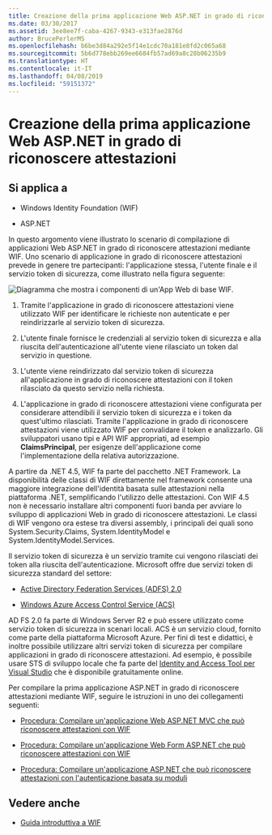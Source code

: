 ```yaml
---
title: Creazione della prima applicazione Web ASP.NET in grado di riconoscere attestazioni
ms.date: 03/30/2017
ms.assetid: 3ee8ee7f-caba-4267-9343-e313fae2876d
author: BrucePerlerMS
ms.openlocfilehash: b6be3d84a292e5f14e1cdc70a181e8fd2c065a68
ms.sourcegitcommit: 5b6d778ebb269ee6684fb57ad69a8c28b06235b9
ms.translationtype: HT
ms.contentlocale: it-IT
ms.lasthandoff: 04/08/2019
ms.locfileid: "59151372"
---
```

# <a name="building-my-first-claims-aware-aspnet-web-application"></a>Creazione della prima applicazione Web ASP.NET in grado di riconoscere attestazioni
## <a name="applies-to"></a>Si applica a  
  
-   Windows Identity Foundation (WIF)  
  
-   ASP.NET  
  
 In questo argomento viene illustrato lo scenario di compilazione di applicazioni Web ASP.NET in grado di riconoscere attestazioni mediante WIF. Uno scenario di applicazione in grado di riconoscere attestazioni prevede in genere tre partecipanti: l'applicazione stessa, l'utente finale e il servizio token di sicurezza, come illustrato nella figura seguente:  
  
 ![Diagramma che mostra i componenti di un'App Web di base WIF.](./media/building-my-first-claims-aware-aspnet-web-app/windows-identity-foundation-basic-web-application.gif)  
  
1.  Tramite l'applicazione in grado di riconoscere attestazioni viene utilizzato WIF per identificare le richieste non autenticate e per reindirizzarle al servizio token di sicurezza.  
  
2.  L'utente finale fornisce le credenziali al servizio token di sicurezza e alla riuscita dell'autenticazione all'utente viene rilasciato un token dal servizio in questione.  
  
3.  L'utente viene reindirizzato dal servizio token di sicurezza all'applicazione in grado di riconoscere attestazioni con il token rilasciato da questo servizio nella richiesta.  
  
4.  L'applicazione in grado di riconoscere attestazioni viene configurata per considerare attendibili il servizio token di sicurezza e i token da quest'ultimo rilasciati. Tramite l'applicazione in grado di riconoscere attestazioni viene utilizzato WIF per convalidare il token e analizzarlo. Gli sviluppatori usano tipi e API WIF appropriati, ad esempio **ClaimsPrincipal**, per esigenze dell'applicazione come l'implementazione della relativa autorizzazione.  
  
 A partire da .NET 4.5, WIF fa parte del pacchetto .NET Framework. La disponibilità delle classi di WIF direttamente nel framework consente una maggiore integrazione dell'identità basata sulle attestazioni nella piattaforma .NET, semplificando l'utilizzo delle attestazioni. Con WIF 4.5 non è necessario installare altri componenti fuori banda per avviare lo sviluppo di applicazioni Web in grado di riconoscere attestazioni. Le classi di WIF vengono ora estese tra diversi assembly, i principali dei quali sono System.Security.Claims, System.IdentityModel e System.IdentityModel.Services.  
  
 Il servizio token di sicurezza è un servizio tramite cui vengono rilasciati dei token alla riuscita dell'autenticazione. Microsoft offre due servizi token di sicurezza standard del settore:  
  
-   [Active Directory Federation Services (ADFS) 2.0](https://go.microsoft.com/fwlink/?LinkID=247516)
  
-   [Windows Azure Access Control Service (ACS)](https://go.microsoft.com/fwlink/?LinkID=247517)
  
 AD FS 2.0 fa parte di Windows Server R2 e può essere utilizzato come servizio token di sicurezza in scenari locali. ACS è un servizio cloud, fornito come parte della piattaforma Microsoft Azure. Per fini di test e didattici, è inoltre possibile utilizzare altri servizi token di sicurezza per compilare applicazioni in grado di riconoscere attestazioni. Ad esempio, è possibile usare STS di sviluppo locale che fa parte del [Identity and Access Tool per Visual Studio](https://go.microsoft.com/fwlink/?LinkID=245849) che è disponibile gratuitamente online.  
  
 Per compilare la prima applicazione ASP.NET in grado di riconoscere attestazioni mediante WIF, seguire le istruzioni in uno dei collegamenti seguenti:  
  
-   [Procedura: Compilare un'applicazione Web ASP.NET MVC che può riconoscere attestazioni con WIF](../../../docs/framework/security/how-to-build-claims-aware-aspnet-mvc-web-app-using-wif.md)  
  
-   [Procedura: Compilare un'applicazione Web Form ASP.NET che può riconoscere attestazioni con WIF](../../../docs/framework/security/how-to-build-claims-aware-aspnet-web-forms-app-using-wif.md)  
  
-   [Procedura: Compilare un'applicazione ASP.NET che può riconoscere attestazioni con l'autenticazione basata su moduli](../../../docs/framework/security/claims-aware-aspnet-app-forms-authentication.md)  
  
## <a name="see-also"></a>Vedere anche

- [Guida introduttiva a WIF](../../../docs/framework/security/getting-started-with-wif.md)
